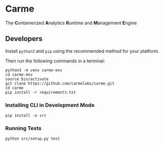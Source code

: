 # Carme
The **C**ontainerized **A**nalytics **R**untime and **M**anagement **E**ngine

## Developers
Install `python3` and `pip` using the recommended method for your platform.

Then run the following commands in a terminal:
```
python3 -m venv carme-env
cd carme-env
source bin/activate
git clone https://github.com/carmelabs/carme.git
cd carme
pip install -r requirements.txt
```

### Installing CLI in Development Mode
`pip install -e src`

### Running Tests
`python src/setup.py test`
